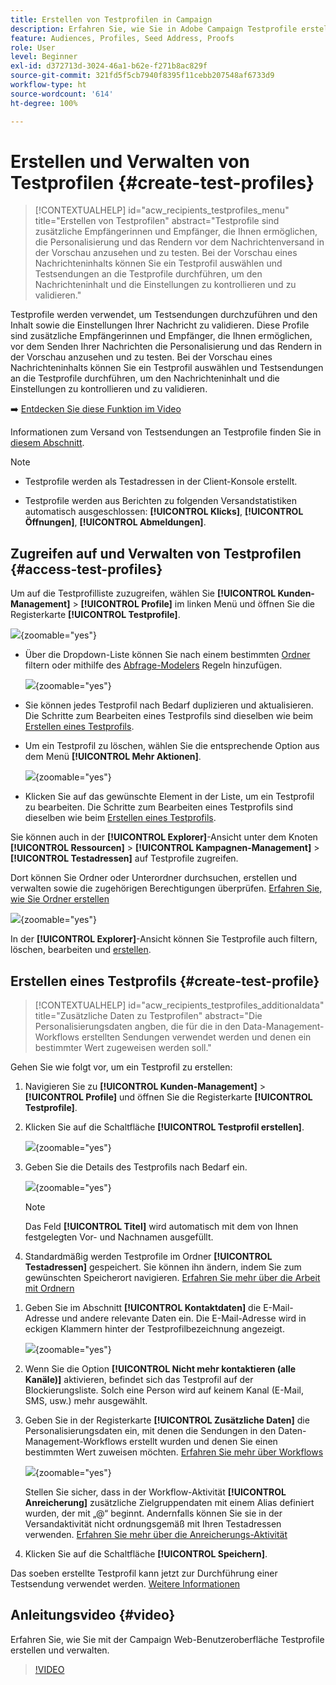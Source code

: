 ```yaml
---
title: Erstellen von Testprofilen in Campaign
description: Erfahren Sie, wie Sie in Adobe Campaign Testprofile erstellen und verwalten.
feature: Audiences, Profiles, Seed Address, Proofs
role: User
level: Beginner
exl-id: d372713d-3024-46a1-b62e-f271b8ac829f
source-git-commit: 321fd5f5cb7940f8395f11cebb207548af6733d9
workflow-type: ht
source-wordcount: '614'
ht-degree: 100%

---
```


# Erstellen und Verwalten von Testprofilen {#create-test-profiles}

>[!CONTEXTUALHELP]
>id="acw_recipients_testprofiles_menu"
>title="Erstellen von Testprofilen"
>abstract="Testprofile sind zusätzliche Empfängerinnen und Empfänger, die Ihnen ermöglichen, die Personalisierung und das Rendern vor dem Nachrichtenversand in der Vorschau anzusehen und zu testen. Bei der Vorschau eines Nachrichteninhalts können Sie ein Testprofil auswählen und Testsendungen an die Testprofile durchführen, um den Nachrichteninhalt und die Einstellungen zu kontrollieren und zu validieren."

Testprofile werden verwendet, um Testsendungen durchzuführen und den Inhalt sowie die Einstellungen Ihrer Nachricht zu validieren. Diese Profile sind zusätzliche Empfängerinnen und Empfänger, die Ihnen ermöglichen, vor dem Senden Ihrer Nachrichten die Personalisierung und das Rendern in der Vorschau anzusehen und zu testen. Bei der Vorschau eines Nachrichteninhalts können Sie ein Testprofil auswählen und Testsendungen an die Testprofile durchführen, um den Nachrichteninhalt und die Einstellungen zu kontrollieren und zu validieren.

➡️ [Entdecken Sie diese Funktion im Video](#video)

<!--Learn more on test profiles in the [Campaign v8 (client console) documentation](https://experienceleague.adobe.com/docs/campaign/campaign-v8/audience/add-profiles/test-profiles.html){target="_blank"}.-->

Informationen zum Versand von Testsendungen an Testprofile finden Sie in [diesem Abschnitt](../preview-test/test-deliveries.md#test-profiles).

>[!NOTE]
>
>* Testprofile werden als Testadressen in der Client-Konsole erstellt. 
>
>* Testprofile werden aus Berichten zu folgenden Versandstatistiken automatisch ausgeschlossen: **[!UICONTROL Klicks]**, **[!UICONTROL Öffnungen]**, **[!UICONTROL Abmeldungen]**. 

## Zugreifen auf und Verwalten von Testprofilen {#access-test-profiles}

Um auf die Testprofilliste zuzugreifen, wählen Sie **[!UICONTROL Kunden-Management]** > **[!UICONTROL Profile]** im linken Menü und öffnen Sie die Registerkarte **[!UICONTROL Testprofile]**.

![](assets/test-profile-list.png){zoomable="yes"}

* Über die Dropdown-Liste können Sie nach einem bestimmten [Ordner](../get-started/permissions.md#folders) filtern oder mithilfe des [Abfrage-Modelers](../query/query-modeler-overview.md) Regeln hinzufügen.

  ![](assets/test-profile-list-filters.png){zoomable="yes"}

* Sie können jedes Testprofil nach Bedarf duplizieren und aktualisieren. Die Schritte zum Bearbeiten eines Testprofils sind dieselben wie beim [Erstellen eines Testprofils](#create-test-profile).

* Um ein Testprofil zu löschen, wählen Sie die entsprechende Option aus dem Menü **[!UICONTROL Mehr Aktionen]**.

  ![](assets/test-profile-list-delete.png){zoomable="yes"}

* Klicken Sie auf das gewünschte Element in der Liste, um ein Testprofil zu bearbeiten. Die Schritte zum Bearbeiten eines Testprofils sind dieselben wie beim [Erstellen eines Testprofils](#create-test-profile).

Sie können auch in der **[!UICONTROL Explorer]**-Ansicht unter dem Knoten **[!UICONTROL Ressourcen]** > **[!UICONTROL Kampagnen-Management]** > **[!UICONTROL Testadressen]** auf Testprofile zugreifen.

Dort können Sie Ordner oder Unterordner durchsuchen, erstellen und verwalten sowie die zugehörigen Berechtigungen überprüfen. [Erfahren Sie, wie Sie Ordner erstellen](../get-started/permissions.md#folders)

![](assets/test-profiles-folders.png){zoomable="yes"}

In der **[!UICONTROL Explorer]**-Ansicht können Sie Testprofile auch filtern, löschen, bearbeiten und [erstellen](#create-test-profile).

## Erstellen eines Testprofils {#create-test-profile}

>[!CONTEXTUALHELP]
>id="acw_recipients_testprofiles_additionaldata"
>title="Zusätzliche Daten zu Testprofilen"
>abstract="Die Personalisierungsdaten angben, die für die in den Data-Management-Workflows erstellten Sendungen verwendet werden und denen ein bestimmter Wert zugeweisen werden soll."

Gehen Sie wie folgt vor, um ein Testprofil zu erstellen:

1. Navigieren Sie zu **[!UICONTROL Kunden-Management]** > **[!UICONTROL Profile]** und öffnen Sie die Registerkarte **[!UICONTROL Testprofile]**.

1. Klicken Sie auf die Schaltfläche **[!UICONTROL Testprofil erstellen]**.

   ![](assets/test-profile-create.png){zoomable="yes"}

1. Geben Sie die Details des Testprofils nach Bedarf ein. <!--Most of the fields are the same as when creating profiles. [Learn more]-->

   ![](assets/test-profile-details.png){zoomable="yes"}

   >[!NOTE]
   >
   >Das Feld **[!UICONTROL Titel]** wird automatisch mit dem von Ihnen festgelegten Vor- und Nachnamen ausgefüllt.

1. Standardmäßig werden Testprofile im Ordner **[!UICONTROL Testadressen]** gespeichert. Sie können ihn ändern, indem Sie zum gewünschten Speicherort navigieren. [Erfahren Sie mehr über die Arbeit mit Ordnern](../get-started/permissions.md#folders)

   <!--![](assets/test-profile-folder.png){zoomable="yes"}-->

<!--
You do not need to enter all fields of each tab when creating a seed address. Missing personalization elements are entered randomly during delivery analysis. (Not valid?)
-->

1. Geben Sie im Abschnitt **[!UICONTROL Kontaktdaten]** die E-Mail-Adresse und andere relevante Daten ein. Die E-Mail-Adresse wird in eckigen Klammern hinter der Testprofilbezeichnung angezeigt.

   ![](assets/test-profile-address.png){zoomable="yes"}

1. Wenn Sie die Option **[!UICONTROL Nicht mehr kontaktieren (alle Kanäle)]** aktivieren, befindet sich das Testprofil auf der Blockierungsliste. Solch eine Person wird auf keinem Kanal (E-Mail, SMS, usw.) mehr ausgewählt.

1. Geben Sie in der Registerkarte **[!UICONTROL Zusätzliche Daten]** die Personalisierungsdaten ein, mit denen die Sendungen in den Daten-Management-Workflows erstellt wurden und denen Sie einen bestimmten Wert zuweisen möchten. [Erfahren Sie mehr über Workflows](../workflows/gs-workflows.md)

   ![](assets/test-profile-additional-data.png){zoomable="yes"}

   Stellen Sie sicher, dass in der Workflow-Aktivität **[!UICONTROL Anreicherung]** zusätzliche Zielgruppendaten mit einem Alias definiert wurden, der mit „@“ beginnt. Andernfalls können Sie sie in der Versandaktivität nicht ordnungsgemäß mit Ihren Testadressen verwenden. [Erfahren Sie mehr über die Anreicherungs-Aktivität](../workflows/activities/enrichment.md)

1. Klicken Sie auf die Schaltfläche **[!UICONTROL Speichern]**.

Das soeben erstellte Testprofil kann jetzt zur Durchführung einer Testsendung verwendet werden. [Weitere Informationen](../preview-test/test-deliveries.md#test-profiles)

<!--Use test profiles in Direct mail? cf v7/v8-->

## Anleitungsvideo {#video}

Erfahren Sie, wie Sie mit der Campaign Web-Benutzeroberfläche Testprofile erstellen und verwalten.

>[!VIDEO](https://video.tv.adobe.com/v/3442844?quality=12)
